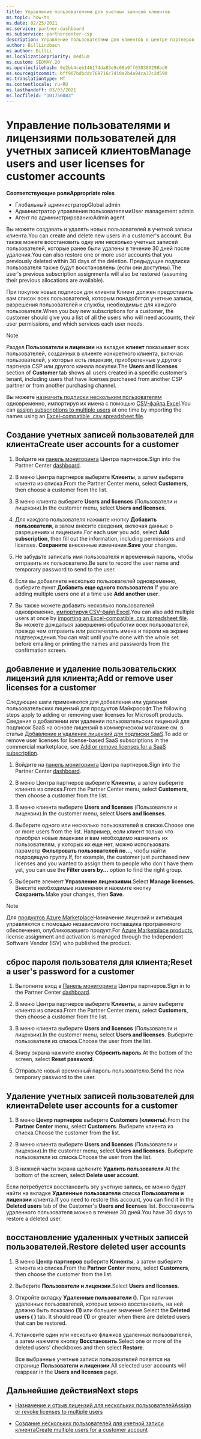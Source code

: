 ```yaml
---
title: Управление пользователями для учетных записей клиентов
ms.topic: how-to
ms.date: 02/25/2021
ms.service: partner-dashboard
ms.subservice: partnercenter-csp
description: Управление пользователями для клиентов в центре партнеров. Создание учетных записей пользователей, Добавление и удаление лицензий пользователей, сброс паролей, а также удаление и восстановление учетных записей пользователей.
author: BillLinzbach
ms.author: BillLi
ms.localizationpriority: medium
ms.custom: SEOMAY.20
ms.openlocfilehash: 0e2bb4ceb146174da83e9c08a9ff030380298bd0
ms.sourcegitcommit: bff907bdbddc769716c7418a2b4a94ca37c2d590
ms.translationtype: MT
ms.contentlocale: ru-RU
ms.lasthandoff: 03/03/2021
ms.locfileid: "101756083"
---
```

# <a name="manage-users-and-user-licenses-for-customer-accounts"></a><span data-ttu-id="b0238-103">Управление пользователями и лицензиями пользователей для учетных записей клиентов</span><span class="sxs-lookup"><span data-stu-id="b0238-103">Manage users and user licenses for customer accounts</span></span> 

<span data-ttu-id="b0238-104">**Соответствующие роли**</span><span class="sxs-lookup"><span data-stu-id="b0238-104">**Appropriate roles**</span></span>

- <span data-ttu-id="b0238-105">Глобальный администратор</span><span class="sxs-lookup"><span data-stu-id="b0238-105">Global admin</span></span>
- <span data-ttu-id="b0238-106">Администратор управления пользователями</span><span class="sxs-lookup"><span data-stu-id="b0238-106">User management admin</span></span>
- <span data-ttu-id="b0238-107">Агент по администрированию</span><span class="sxs-lookup"><span data-stu-id="b0238-107">Admin agent</span></span>


<span data-ttu-id="b0238-108">Вы можете создавать и удалять новых пользователей в учетной записи клиента.</span><span class="sxs-lookup"><span data-stu-id="b0238-108">You can create and delete new users in a customer's account.</span></span> <span data-ttu-id="b0238-109">Вы также можете восстановить одну или несколько учетных записей пользователей, которые ранее были удалены в течение 30 дней после удаления.</span><span class="sxs-lookup"><span data-stu-id="b0238-109">You can also restore one or more user accounts that you previously deleted within 30 days of the deletion.</span></span> <span data-ttu-id="b0238-110">Предыдущие подписки пользователя также будут восстановлены (если они доступны).</span><span class="sxs-lookup"><span data-stu-id="b0238-110">The user's previous subscription assignments will also be restored (assuming their previous allocations are available).</span></span>

<span data-ttu-id="b0238-111">При покупке новых подписок для клиента Клиент должен предоставить вам список всех пользователей, которым понадобятся учетные записи, разрешения пользователей и службы, необходимые для каждого пользователя.</span><span class="sxs-lookup"><span data-stu-id="b0238-111">When you buy new subscriptions for a customer, the customer should give you a list of all the users who will need accounts, their user permissions, and which services each user needs.</span></span>  

>[!NOTE]
><span data-ttu-id="b0238-112">Раздел **Пользователи и лицензии** на вкладке **клиент** показывает всех пользователей, созданных в клиенте конкретного клиента, включая пользователей, у которых есть лицензии, приобретенные у другого партнера CSP или другого канала покупки.</span><span class="sxs-lookup"><span data-stu-id="b0238-112">The **Users and licenses** section of **Customer** tab shows all users created in a specific customer’s tenant, including users that have licenses purchased from another CSP partner or from another purchasing channel.</span></span>

<span data-ttu-id="b0238-113">Вы можете [назначить подписки нескольким пользователям](bulk-license-provisioning-for-multiple-users.md) одновременно, импортируя их имена с помощью [CSV-файла Excel](adding-multiple-users-to-a-customer-account.md).</span><span class="sxs-lookup"><span data-stu-id="b0238-113">You can [assign subscriptions to multiple users](bulk-license-provisioning-for-multiple-users.md) at one time by importing the names using an [Excel-compatible .csv spreadsheet file](adding-multiple-users-to-a-customer-account.md).</span></span>

<a href="" id="createuseraccounts"></a>

## <a name="create-user-accounts-for-a-customer"></a><span data-ttu-id="b0238-114">Создание учетных записей пользователей для клиента</span><span class="sxs-lookup"><span data-stu-id="b0238-114">Create user accounts for a customer</span></span>

1. <span data-ttu-id="b0238-115">Войдите на [панель мониторинга](https://partner.microsoft.com/dashboard) Центра партнеров.</span><span class="sxs-lookup"><span data-stu-id="b0238-115">Sign into the Partner Center [dashboard](https://partner.microsoft.com/dashboard).</span></span>

2. <span data-ttu-id="b0238-116">В меню Центра партнеров выберите **Клиенты**, а затем выберите клиента из списка.</span><span class="sxs-lookup"><span data-stu-id="b0238-116">From the Partner Center menu, select **Customers**, then choose a customer from the list.</span></span>

3. <span data-ttu-id="b0238-117">В меню клиента выберите **Users and licenses** (Пользователи и лицензии).</span><span class="sxs-lookup"><span data-stu-id="b0238-117">In the customer menu, select **Users and licenses**.</span></span>

4. <span data-ttu-id="b0238-118">Для каждого пользователя нажмите кнопку **Добавить пользователя**, а затем внесите сведения, включая данные о разрешениях и лицензиях.</span><span class="sxs-lookup"><span data-stu-id="b0238-118">For each user you add, select **Add subscription**, then fill out the information, including permissions and licenses.</span></span> <span data-ttu-id="b0238-119">**Сохраните** внесенные изменения.</span><span class="sxs-lookup"><span data-stu-id="b0238-119">**Save** your changes.</span></span>

5. <span data-ttu-id="b0238-120">Не забудьте записать имя пользователя и временный пароль, чтобы отправить их пользователю.</span><span class="sxs-lookup"><span data-stu-id="b0238-120">Be sure to record the user name and temporary password to send to the user.</span></span>

6. <span data-ttu-id="b0238-121">Если вы добавляете несколько пользователей одновременно, выберите пункт **Добавить еще одного пользователя**.</span><span class="sxs-lookup"><span data-stu-id="b0238-121">If you are adding multiple users one at a time use **Add another user**.</span></span>

7. <span data-ttu-id="b0238-122">Вы также можете добавить несколько пользователей одновременно, [импортируя CSV-файл Excel](adding-multiple-users-to-a-customer-account.md).</span><span class="sxs-lookup"><span data-stu-id="b0238-122">You can also add multiple users at once by [importing an Excel-compatible .csv spreadsheet file](adding-multiple-users-to-a-customer-account.md).</span></span> <span data-ttu-id="b0238-123">Вы можете дождаться завершения обработки всех пользователей, прежде чем отправить или распечатать имена и пароли на экране подтверждения.</span><span class="sxs-lookup"><span data-stu-id="b0238-123">You can wait until you're done with the whole set before emailing or printing the names and passwords from the confirmation screen.</span></span>

<a href="" id="userlicensing"></a>

## <a name="add-or-remove-user-licenses-for-a-customer"></a><span data-ttu-id="b0238-124">добавление и удаление пользовательских лицензий для клиента;</span><span class="sxs-lookup"><span data-stu-id="b0238-124">Add or remove user licenses for a customer</span></span>

<span data-ttu-id="b0238-125">Следующие шаги применяются для добавления или удаления пользовательских лицензий для продуктов Майкрософт.</span><span class="sxs-lookup"><span data-stu-id="b0238-125">The following steps apply to adding or removing user licenses for Microsoft products.</span></span> <span data-ttu-id="b0238-126">Сведения о добавлении или удалении пользовательских лицензий для подписок SaaS на основе лицензий в коммерческом магазине см. в статье [Добавление и удаление лицензий для подписки SaaS](csp-commercial-marketplace-manage.md#add-or-remove-licenses-for-a-saas-subscription).</span><span class="sxs-lookup"><span data-stu-id="b0238-126">To add or remove user licenses for license-based SaaS subscriptions in the commercial marketplace, see [Add or remove licenses for a SaaS subscription](csp-commercial-marketplace-manage.md#add-or-remove-licenses-for-a-saas-subscription).</span></span>

1. <span data-ttu-id="b0238-127">Войдите на [панель мониторинга](https://partner.microsoft.com/dashboard) Центра партнеров.</span><span class="sxs-lookup"><span data-stu-id="b0238-127">Sign into the Partner Center [dashboard](https://partner.microsoft.com/dashboard).</span></span>

2. <span data-ttu-id="b0238-128">В меню Центра партнеров выберите **Клиенты**, а затем выберите клиента из списка.</span><span class="sxs-lookup"><span data-stu-id="b0238-128">From the Partner Center menu, select **Customers**, then choose a customer from the list.</span></span>

3. <span data-ttu-id="b0238-129">В меню клиента выберите **Users and licenses** (Пользователи и лицензии).</span><span class="sxs-lookup"><span data-stu-id="b0238-129">In the customer menu, select **Users and licenses**.</span></span>

4. <span data-ttu-id="b0238-130">Выберите одного или несколько пользователей в списке.</span><span class="sxs-lookup"><span data-stu-id="b0238-130">Choose one or more users from the list.</span></span> <span data-ttu-id="b0238-131">Например, если клиент только что приобрел новые лицензии и вам необходимо назначить их пользователям, у которых их еще нет, можно использовать параметр **Фильтровать пользователей по...**, чтобы найти подходящую группу.</span><span class="sxs-lookup"><span data-stu-id="b0238-131">If, for example, the customer just purchased new licenses and you wanted to assign them to people who don't have them yet, you can use the **Filter users by...** option to find the right group.</span></span>

5. <span data-ttu-id="b0238-132">Выберите элемент **Управление лицензиями**.</span><span class="sxs-lookup"><span data-stu-id="b0238-132">Select **Manage licenses**.</span></span> <span data-ttu-id="b0238-133">Внесите необходимые изменения и нажмите кнопку **Сохранить**.</span><span class="sxs-lookup"><span data-stu-id="b0238-133">Make your changes, then **Save**.</span></span>

> [!NOTE]
> <span data-ttu-id="b0238-134">Для [продуктов Azure Marketplace](csp-commercial-marketplace-manage.md#assign-licenses-and-activate-a-subscription-on-behalf-of-a-customer)Назначение лицензий и активация управляются с помощью независимого поставщика программного обеспечения, опубликовавшего продукт.</span><span class="sxs-lookup"><span data-stu-id="b0238-134">For [Azure Marketplace products](csp-commercial-marketplace-manage.md#assign-licenses-and-activate-a-subscription-on-behalf-of-a-customer), license assignment and activation is managed through the Independent Software Vendor (ISV) who published the product.</span></span>

<a href="" id="resetpassword"></a>

## <a name="reset-a-users-password-for-a-customer"></a><span data-ttu-id="b0238-135">сброс пароля пользователя для клиента;</span><span class="sxs-lookup"><span data-stu-id="b0238-135">Reset a user's password for a customer</span></span>

1. <span data-ttu-id="b0238-136">Выполните вход в [Панель мониторинга](https://partner.microsoft.com/dashboard) Центра партнеров.</span><span class="sxs-lookup"><span data-stu-id="b0238-136">Sign in to the Partner Center [dashboard](https://partner.microsoft.com/dashboard).</span></span>

2. <span data-ttu-id="b0238-137">В меню Центра партнеров выберите **Клиенты**, а затем выберите клиента из списка.</span><span class="sxs-lookup"><span data-stu-id="b0238-137">From the Partner Center menu, select **Customers**, then choose a customer from the list.</span></span>

3. <span data-ttu-id="b0238-138">В меню клиента выберите **Users and licenses** (Пользователи и лицензии).</span><span class="sxs-lookup"><span data-stu-id="b0238-138">In the customer menu, select **Users and licenses**.</span></span> <span data-ttu-id="b0238-139">Выберите пользователя из списка.</span><span class="sxs-lookup"><span data-stu-id="b0238-139">Choose the user from the list.</span></span>

4. <span data-ttu-id="b0238-140">Внизу экрана нажмите кнопку **Сбросить пароль**.</span><span class="sxs-lookup"><span data-stu-id="b0238-140">At the bottom of the screen, select **Reset password**.</span></span> 

5. <span data-ttu-id="b0238-141">Отправьте новый временный пароль пользователю.</span><span class="sxs-lookup"><span data-stu-id="b0238-141">Send the new temporary password to the user.</span></span>

<a href="" id="deleteuseraccounts"></a>

## <a name="delete-user-accounts-for-a-customer"></a><span data-ttu-id="b0238-142">Удаление учетных записей пользователей для клиента</span><span class="sxs-lookup"><span data-stu-id="b0238-142">Delete user accounts for a customer</span></span>

1. <span data-ttu-id="b0238-143">В меню **Центр партнеров** выберите **Customers (клиенты**).</span><span class="sxs-lookup"><span data-stu-id="b0238-143">From the **Partner Center** menu, select **Customers**.</span></span> <span data-ttu-id="b0238-144">Выберите клиента из списка.</span><span class="sxs-lookup"><span data-stu-id="b0238-144">Choose the customer from the list.</span></span>

2. <span data-ttu-id="b0238-145">В меню клиента выберите **Users and licenses** (Пользователи и лицензии).</span><span class="sxs-lookup"><span data-stu-id="b0238-145">In the customer menu, select **Users and licenses**.</span></span> <span data-ttu-id="b0238-146">Выберите пользователя из списка.</span><span class="sxs-lookup"><span data-stu-id="b0238-146">Choose the user from the list.</span></span>

3. <span data-ttu-id="b0238-147">В нижней части экрана щелкните **Удалить пользователя**.</span><span class="sxs-lookup"><span data-stu-id="b0238-147">At the bottom of the screen, select **Delete user account**.</span></span>

<span data-ttu-id="b0238-148">Если потребуется восстановить эту учетную запись, ее можно будет найти на вкладке **Удаленные пользователи** списка **Пользователи и лицензии** клиента.</span><span class="sxs-lookup"><span data-stu-id="b0238-148">If you need to restore this account, you can find it in the **Deleted users** tab of the Customer's **Users and licenses** list.</span></span> <span data-ttu-id="b0238-149">Восстановить удаленного пользователя можно в течение 30 дней.</span><span class="sxs-lookup"><span data-stu-id="b0238-149">You have 30 days to restore a deleted user.</span></span>

<a href="" id="restoreuseraccounts"></a>

## <a name="restore-deleted-user-accounts"></a><span data-ttu-id="b0238-150">восстановление удаленных учетных записей пользователей.</span><span class="sxs-lookup"><span data-stu-id="b0238-150">Restore deleted user accounts</span></span>

1. <span data-ttu-id="b0238-151">В меню **Центр партнеров** выберите **Клиенты**, а затем выберите клиента из списка.</span><span class="sxs-lookup"><span data-stu-id="b0238-151">From the **Partner Center** menu, select **Customers**, then choose the customer from the list.</span></span>

2. <span data-ttu-id="b0238-152">Выберите **Пользователи и лицензии**.</span><span class="sxs-lookup"><span data-stu-id="b0238-152">Select **Users and licenses**.</span></span>

3. <span data-ttu-id="b0238-153">Откройте вкладку **Удаленные пользователи ()**. При наличии удаленных пользователей, которых можно восстановить, на ней должно быть показано **(1)** или большее значение.</span><span class="sxs-lookup"><span data-stu-id="b0238-153">Select the **Deleted users ( )** tab. It should read **(1)** or greater when there are deleted users that can be restored.</span></span>

4. <span data-ttu-id="b0238-154">Установите один или несколько флажков удаленных пользователей, а затем нажмите кнопку **Восстановить**.</span><span class="sxs-lookup"><span data-stu-id="b0238-154">Select one or more of the deleted users' checkboxes and then select **Restore**.</span></span>

    <span data-ttu-id="b0238-155">Все выбранные учетные записи пользователей появятся на странице **Пользователи и лицензии**.</span><span class="sxs-lookup"><span data-stu-id="b0238-155">All selected user accounts will reappear in the **Users and licenses** page.</span></span>

## <a name="next-steps"></a><span data-ttu-id="b0238-156">Дальнейшие действия</span><span class="sxs-lookup"><span data-stu-id="b0238-156">Next steps</span></span>

- [<span data-ttu-id="b0238-157">Назначение и отзыв лицензий для нескольких пользователей</span><span class="sxs-lookup"><span data-stu-id="b0238-157">Assign or revoke licenses to multiple users</span></span>](bulk-license-provisioning-for-multiple-users.md)

- [<span data-ttu-id="b0238-158">Создание нескольких пользователей для учетной записи клиента</span><span class="sxs-lookup"><span data-stu-id="b0238-158">Create multiple users for a customer account</span></span>](adding-multiple-users-to-a-customer-account.md)